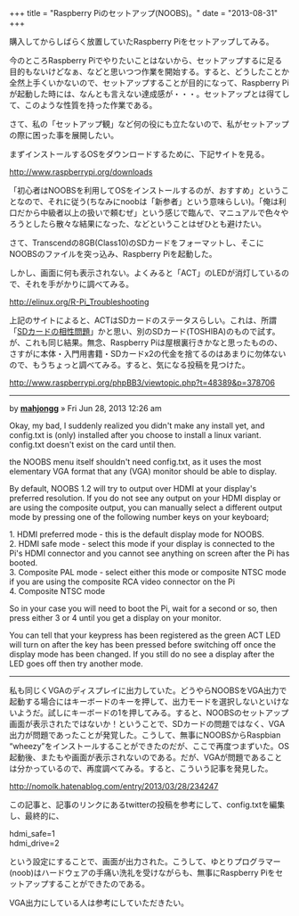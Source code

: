 +++
title = "Raspberry Piのセットアップ(NOOBS)。"
date = "2013-08-31"
+++

購入してからしばらく放置していたRaspberry Piをセットアップしてみる。

今のところRaspberry
Piでやりたいことはないから、セットアップするに足る目的もないけどなぁ、などと思いつつ作業を開始する。すると、どうしたことか全然上手くいかないので、セットアップすることが目的になって、Raspberry
Piが起動した時には、なんとも言えない達成感が・・・。セットアップとは得てして、このような性質を持った作業である。

さて、私の「セットアップ観」など何の役にも立たないので、私がセットアップの際に困った事を展開したい。

まずインストールするOSをダウンロードするために、下記サイトを見る。

<http://www.raspberrypi.org/downloads>

「初心者はNOOBSを利用してOSをインストールするのが、おすすめ」ということなので、それに従う(ちなみにnoobは「新参者」という意味らしい)。「俺は利口だから中級者以上の扱いで頼むぜ」という感じで臨んで、マニュアルで色々やろうとしたら散々な結果になった、などということはぜひとも避けたい。

さて、Transcendの8GB(Class10)のSDカードをフォーマットし、そこにNOOBSのファイルを突っ込み、Raspberry
Piを起動した。

しかし、画面に何も表示されない。よくみると「ACT」のLEDが消灯しているので、それを手がかりに調べてみる。

<http://elinux.org/R-Pi_Troubleshooting>

上記のサイトによると、ACTはSDカードのステータスらしい。これは、所謂「[SDカードの相性問題][]」かと思い、別のSDカード(TOSHIBA)のもので試す。が、これも同じ結果。無念、Raspberry
Piは屋根裏行きかなと思ったものの、さすがに本体・入門用書籍・SDカードx2の代金を捨てるのはあまりに勿体ないので、もうちょっと調べてみる。すると、気になる投稿を見つけた。

<http://www.raspberrypi.org/phpBB3/viewtopic.php?t=48389&p=378706>

* * * * *

by **[mahjongg][]** » Fri Jun 28, 2013 12:26 am

Okay, my bad, I suddenly realized you didn't make any install yet, and
config.txt is (only) installed after you choose to install a linux
variant. config.txt doesn't exist on the card until then.

the NOOBS menu itself shouldn't need config.txt, as it uses the most
elementary VGA format that any (VGA) monitor should be able to display.

By default, NOOBS 1.2 will try to output over HDMI at your display's
preferred resolution. If you do not see any output on your HDMI display
or are using the composite output, you can manually select a different
output mode by pressing one of the following number keys on your
keyboard;

​1. HDMI preferred mode - this is the default display mode for NOOBS.  
2. HDMI safe mode - select this mode if your display is connected to
the Pi's HDMI connector and you cannot see anything on screen after the
Pi has booted.  
3. Composite PAL mode - select either this mode or composite NTSC mode
if you are using the composite RCA video connector on the Pi  
4. Composite NTSC mode

So in your case you will need to boot the Pi, wait for a second or so,
then press either 3 or 4 until you get a display on your monitor.

You can tell that your keypress has been registered as the green ACT LED
will turn on after the key has been pressed before switching off once
the display mode has been changed. If you still do no see a display
after the LED goes off then try another mode.

* * * * *

私も同じくVGAのディスプレイに出力していた。どうやらNOOBSをVGA出力で起動する場合にはキーボードのキーを押して、出力モードを選択しないといけないようだ。試しにキーボードの1を押してみる。すると、NOOBSのセットアップ画面が表示されたではないか！ということで、SDカードの問題ではなく、VGA出力が問題であったことが発覚した。こうして、無事にNOOBSからRaspbian
“wheezy”をインストールすることができたのだが、ここで再度つまずいた。OS起動後、またもや画面が表示されないのである。だが、VGAが問題であることは分かっているので、再度調べてみる。すると、こういう記事を発見した。

<http://nomolk.hatenablog.com/entry/2013/03/28/234247>

この記事と、記事のリンクにあるtwitterの投稿を参考にして、config.txtを編集し、最終的に、

hdmi\_safe=1  
hdmi\_drive=2

という設定にすることで、画面が出力された。こうして、ゆとりプログラマー(noob)はハードウェアの手痛い洗礼を受けながらも、無事にRaspberry
Piをセットアップすることができたのである。

VGA出力にしている人は参考にしていただきたい。

  [SDカードの相性問題]: http://elinux.org/RPi_SD_cards
  [mahjongg]: http://www.raspberrypi.org/phpBB3/memberlist.php?mode=viewprofile&u=14062
